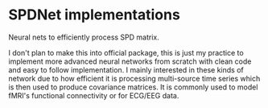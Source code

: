 # SPDNet implementations

Neural nets to efficiently process SPD matrix.

I don't plan to make this into official package, this is just my practice to implement more advanced neural networks from scratch with clean code and easy to follow implementation. I mainly interested in these kinds of network due to how efficient it is processing multi-source time series which is then used to produce covariance matrices. It is commonly used to model fMRI's functional connectivity or for ECG/EEG data.
